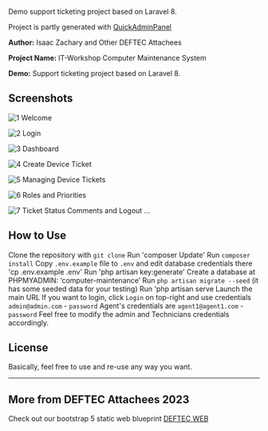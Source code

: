 Demo support ticketing project based on Laravel 8.

Project is partly generated with [QuickAdminPanel](https://2019.quickadminpanel.com)

**Author:** Isaac Zachary and Other DEFTEC Attachees

**Project Name:** IT-Workshop Computer Maintenance System

**Demo:** Support ticketing project based on Laravel 8.

## Screenshots
![1 Welcome](https://github.com/IsaacZachary/IT-Workshop-Computer-Maintenance/blob/master/public/img/screenshots/1.Welcome.PNG)

![2 Login](https://github.com/IsaacZachary/IT-Workshop-Computer-Maintenance/blob/master/public/img/screenshots/2.Login.PNG) 

![3 Dashboard](https://github.com/IsaacZachary/IT-Workshop-Computer-Maintenance/blob/master/public/img/screenshots/3.Dashboard.PNG)

![4 Create Device Ticket](https://github.com/IsaacZachary/IT-Workshop-Computer-Maintenance/blob/master/public/img/screenshots/4.Create-a-device-ticket.PNG) 

![5 Managing Device Tickets](https://github.com/IsaacZachary/IT-Workshop-Computer-Maintenance/blob/master/public/img/screenshots/5.Managing-device-tickets.PNG) 

![6 Roles and Priorities](https://github.com/IsaacZachary/IT-Workshop-Computer-Maintenance/blob/master/public/img/screenshots/6.Roles-and-Priorities.PNG)

![7 Ticket Status Comments and Logout](https://github.com/IsaacZachary/IT-Workshop-Computer-Maintenance/blob/master/public/img/screenshots/7.Ticket-status-comments-and-logout.PNG) 
...

## How to Use

Clone the repository with `git clone`
Run 'composer Update' 
Run `composer install`
Copy `.env.example` file to `.env` and edit database credentials there '⁠cp .env.example .env'
Run '⁠php artisan key:generate'
⁠Create a database at PHPMYADMIN: ‘computer-maintenance’
Run `php artisan migrate --seed` (it has some seeded data for your testing)
Run 'php artisan serve
Launch the main URL
If you want to login, click `Login` on top-right and use credentials `admin@admin.com` - `password`
Agent's credentials are `agent1@agent1.com` - `password`
Feel free to modify the admin and Technicians credentials accordingly.
    

## License

Basically, feel free to use and re-use any way you want.

---

## More from DEFTEC Attachees 2023

Check out our bootstrap 5 static web blueprint  [DEFTEC WEB](https://isaaczachary.github.io/DEFTECWEB/)
